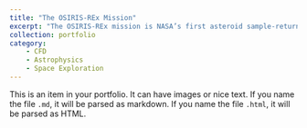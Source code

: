 ```yaml
---
title: "The OSIRIS-REx Mission"
excerpt: "The OSIRIS-REx mission is NASA’s first asteroid sample-return project, designed to study and collect material from Bennu, providing crucial insights into the early solar system and future space exploration.<br/><img src='/images/portfolio/tag.png' style='display: block; margin-top: 20px; margin-left: auto; margin-right: auto; width: 70%; height: auto;'>"
collection: portfolio
category: 
    - CFD
    - Astrophysics
    - Space Exploration
---
```


This is an item in your portfolio. It can have images or nice text. If you name the file `.md`, it will be parsed as markdown. If you name the file `.html`, it will be parsed as HTML.

